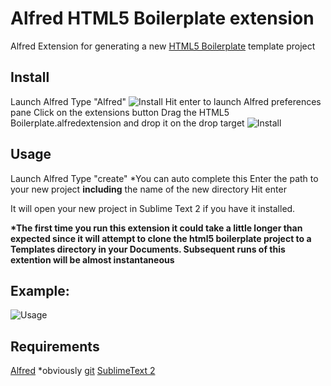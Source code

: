 # Alfred HTML5 Boilerplate extension
Alfred Extension for generating a new [HTML5 Boilerplate](http://html5boilerplate.com/) template project

## Install
Launch Alfred
Type "Alfred"
![Install](https://raw.github.com/kristoferjoseph/Alfred_HTML5_Boilerplate_Extension/master/img/Alfred_launch_preferences.png)
Hit enter to launch Alfred preferences pane
Click on the extensions button
Drag the HTML5 Boilerplate.alfredextension and drop it on the drop target
![Install](https://raw.github.com/kristoferjoseph/Alfred_HTML5_Boilerplate_Extension/master/img/Alfred_install_extension.png)

## Usage
Launch Alfred
Type "create" *You can auto complete this
Enter the path to your new project __including__ the name of the new directory
Hit enter

It will open your new project in Sublime Text 2 if you have it installed.

__*The first time you run this extension it could take a little longer than expected since it will attempt to clone the html5 boilerplate project to a Templates directory in your Documents. Subsequent runs of this extention will be almost instantaneous__

## Example:
![Usage](https://raw.github.com/kristoferjoseph/Alfred_HTML5_Boilerplate_Extension/master/img/html5_boilerplate_usage.png)

## Requirements
[Alfred](http://www.alfredapp.com/) *obviously
[git](http://git-scm.com/)
[SublimeText 2](http://www.sublimetext.com/)